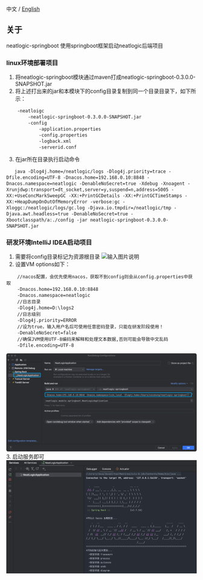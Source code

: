中文 / [English](README.en.md)

## 关于
neatlogic-springboot 使用springboot框架启动neatlogic后端项目

### linux环境部署项目
1. 将neatlogic-springboot模块通过maven打成neatlogic-springboot-0.3.0.0-SNAPSHOT.jar
2. 将上述打出来的jar和本模块下的config目录复制到同一个目录目录下，如下所示：
```
    -neatloigc
        -neatlogic-springboot-0.3.0.0-SNAPSHOT.jar
        -config
            -application.properties
            -config.properties
            -logback.xml
            -serverid.conf
```
3. 在jar所在目录执行启动命令
```
   java -Dlog4j.home=/neatlogic/logs -Dlog4j.priority=trace -Dfile.encoding=UTF-8 -Dnacos.home=192.168.0.10:8848 -Dnacos.namespace=neatlogic -DenableNoSecret=true -Xdebug -Xnoagent -Xrunjdwp:transport=dt_socket,server=y,suspend=n,address=5005 -XX:+UseConcMarkSweepGC -XX:+PrintGCDetails -XX:+PrintGCTimeStamps -XX:+HeapDumpOnOutOfMemoryError -verbose:gc -Xloggc:/neatlogic/logs/gc.log -Djava.io.tmpdir=/neatlogic/tmp -Djava.awt.headless=true -DenableNoSecret=true -Xbootclasspath/a:./config -jar neatlogic-springboot-0.3.0.0-SNAPSHOT.jar
```

### 研发环境IntelliJ IDEA启动项目
1. 需要将config目录标记为资源根目录
![输入图片说明](https://foruda.gitee.com/images/1715155326732798649/bd6d72a4_12375900.png "屏幕截图")
2. 设置VM options如下：
```
    //nacos配置，会优先使用nacos，获取不到config则会从config.properties中获取
    -Dnacos.home=192.168.0.10:8848
    -Dnacos.namespace=neatlogic
    //日志目录
    -Dlog4j.home=D:\logs2
    //日志级别
    -Dlog4j.priority=ERROR
    //设为true，输入用户名后可使用任意密码登录，只能在研发阶段使用！
    -DenableNoSecret=false
    //确保JVM使用UTF-8编码来解释和处理文本数据,否则可能会导致中文乱码
    -Dfile.encoding=UTF-8
```
![输入图片说明](readme/configurations.png)
3. 启动服务即可
![输入图片说明](readme/start.png)
